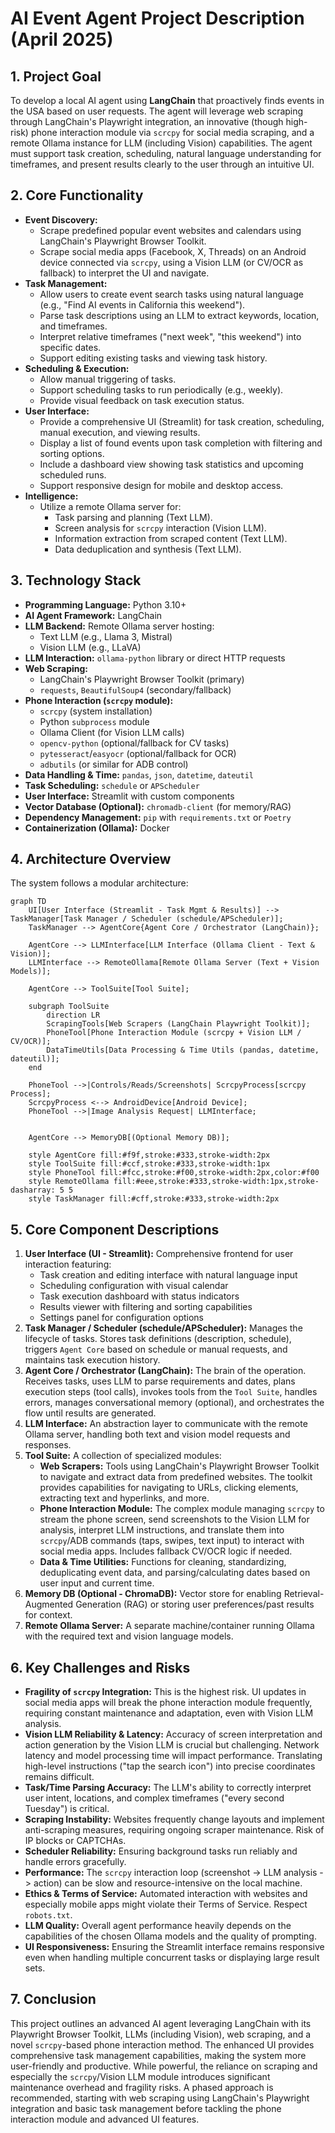 # AI Event Agent Project Description (April 2025)

## 1. Project Goal

To develop a local AI agent using **LangChain** that proactively finds events in the USA based on user requests. The agent will leverage web scraping through LangChain's Playwright integration, an innovative (though high-risk) phone interaction module via `scrcpy` for social media scraping, and a remote Ollama instance for LLM (including Vision) capabilities. The agent must support task creation, scheduling, natural language understanding for timeframes, and present results clearly to the user through an intuitive UI.

## 2. Core Functionality

* **Event Discovery:**
    * Scrape predefined popular event websites and calendars using LangChain's Playwright Browser Toolkit.
    * Scrape social media apps (Facebook, X, Threads) on an Android device connected via `scrcpy`, using a Vision LLM (or CV/OCR as fallback) to interpret the UI and navigate.
* **Task Management:**
    * Allow users to create event search tasks using natural language (e.g., "Find AI events in California this weekend").
    * Parse task descriptions using an LLM to extract keywords, location, and timeframes.
    * Interpret relative timeframes ("next week", "this weekend") into specific dates.
    * Support editing existing tasks and viewing task history.
* **Scheduling & Execution:**
    * Allow manual triggering of tasks.
    * Support scheduling tasks to run periodically (e.g., weekly).
    * Provide visual feedback on task execution status.
* **User Interface:**
    * Provide a comprehensive UI (Streamlit) for task creation, scheduling, manual execution, and viewing results.
    * Display a list of found events upon task completion with filtering and sorting options.
    * Include a dashboard view showing task statistics and upcoming scheduled runs.
    * Support responsive design for mobile and desktop access.
* **Intelligence:**
    * Utilize a remote Ollama server for:
        * Task parsing and planning (Text LLM).
        * Screen analysis for `scrcpy` interaction (Vision LLM).
        * Information extraction from scraped content (Text LLM).
        * Data deduplication and synthesis (Text LLM).

## 3. Technology Stack

* **Programming Language:** Python 3.10+
* **AI Agent Framework:** LangChain
* **LLM Backend:** Remote Ollama server hosting:
    * Text LLM (e.g., Llama 3, Mistral)
    * Vision LLM (e.g., LLaVA)
* **LLM Interaction:** `ollama-python` library or direct HTTP requests
* **Web Scraping:** 
    * LangChain's Playwright Browser Toolkit (primary)
    * `requests`, `BeautifulSoup4` (secondary/fallback)
* **Phone Interaction (`scrcpy` module):**
    * `scrcpy` (system installation)
    * Python `subprocess` module
    * Ollama Client (for Vision LLM calls)
    * `opencv-python` (optional/fallback for CV tasks)
    * `pytesseract`/`easyocr` (optional/fallback for OCR)
    * `adbutils` (or similar for ADB control)
* **Data Handling & Time:** `pandas`, `json`, `datetime`, `dateutil`
* **Task Scheduling:** `schedule` or `APScheduler`
* **User Interface:** Streamlit with custom components
* **Vector Database (Optional):** `chromadb-client` (for memory/RAG)
* **Dependency Management:** `pip` with `requirements.txt` or `Poetry`
* **Containerization (Ollama):** Docker

## 4. Architecture Overview

The system follows a modular architecture:

```mermaid
graph TD
    UI[User Interface (Streamlit - Task Mgmt & Results)] --> TaskManager[Task Manager / Scheduler (schedule/APScheduler)];
    TaskManager --> AgentCore{Agent Core / Orchestrator (LangChain)};

    AgentCore --> LLMInterface[LLM Interface (Ollama Client - Text & Vision)];
    LLMInterface --> RemoteOllama[Remote Ollama Server (Text + Vision Models)];

    AgentCore --> ToolSuite[Tool Suite];

    subgraph ToolSuite
        direction LR
        ScrapingTools[Web Scrapers (LangChain Playwright Toolkit)];
        PhoneTool[Phone Interaction Module (scrcpy + Vision LLM / CV/OCR)];
        DataTimeUtils[Data Processing & Time Utils (pandas, datetime, dateutil)];
    end

    PhoneTool -->|Controls/Reads/Screenshots| ScrcpyProcess[scrcpy Process];
    ScrcpyProcess <--> AndroidDevice[Android Device];
    PhoneTool -->|Image Analysis Request| LLMInterface;


    AgentCore --> MemoryDB[(Optional Memory DB)];

    style AgentCore fill:#f9f,stroke:#333,stroke-width:2px
    style ToolSuite fill:#ccf,stroke:#333,stroke-width:1px
    style PhoneTool fill:#fcc,stroke:#f00,stroke-width:2px,color:#f00
    style RemoteOllama fill:#eee,stroke:#333,stroke-width:1px,stroke-dasharray: 5 5
    style TaskManager fill:#cff,stroke:#333,stroke-width:2px
```

## 5. Core Component Descriptions

1.  **User Interface (UI - Streamlit):** Comprehensive frontend for user interaction featuring:
    * Task creation and editing interface with natural language input
    * Scheduling configuration with visual calendar
    * Task execution dashboard with status indicators
    * Results viewer with filtering and sorting capabilities
    * Settings panel for configuration options
2.  **Task Manager / Scheduler (schedule/APScheduler):** Manages the lifecycle of tasks. Stores task definitions (description, schedule), triggers `Agent Core` based on schedule or manual requests, and maintains task execution history.
3.  **Agent Core / Orchestrator (LangChain):** The brain of the operation. Receives tasks, uses LLM to parse requirements and dates, plans execution steps (tool calls), invokes tools from the `Tool Suite`, handles errors, manages conversational memory (optional), and orchestrates the flow until results are generated.
4.  **LLM Interface:** An abstraction layer to communicate with the remote Ollama server, handling both text and vision model requests and responses.
5.  **Tool Suite:** A collection of specialized modules:
    * **Web Scrapers:** Tools using LangChain's Playwright Browser Toolkit to navigate and extract data from predefined websites. The toolkit provides capabilities for navigating to URLs, clicking elements, extracting text and hyperlinks, and more.
    * **Phone Interaction Module:** The complex module managing `scrcpy` to stream the phone screen, send screenshots to the Vision LLM for analysis, interpret LLM instructions, and translate them into `scrcpy`/ADB commands (taps, swipes, text input) to interact with social media apps. Includes fallback CV/OCR logic if needed.
    * **Data & Time Utilities:** Functions for cleaning, standardizing, deduplicating event data, and parsing/calculating dates based on user input and current time.
6.  **Memory DB (Optional - ChromaDB):** Vector store for enabling Retrieval-Augmented Generation (RAG) or storing user preferences/past results for context.
7.  **Remote Ollama Server:** A separate machine/container running Ollama with the required text and vision language models.

## 6. Key Challenges and Risks

* **Fragility of `scrcpy` Integration:** This is the highest risk. UI updates in social media apps will break the phone interaction module frequently, requiring constant maintenance and adaptation, even with Vision LLM analysis.
* **Vision LLM Reliability & Latency:** Accuracy of screen interpretation and action generation by the Vision LLM is crucial but challenging. Network latency and model processing time will impact performance. Translating high-level instructions ("tap the search icon") into precise coordinates remains difficult.
* **Task/Time Parsing Accuracy:** The LLM's ability to correctly interpret user intent, locations, and complex timeframes ("every second Tuesday") is critical.
* **Scraping Instability:** Websites frequently change layouts and implement anti-scraping measures, requiring ongoing scraper maintenance. Risk of IP blocks or CAPTCHAs.
* **Scheduler Reliability:** Ensuring background tasks run reliably and handle errors gracefully.
* **Performance:** The `scrcpy` interaction loop (screenshot -> LLM analysis -> action) can be slow and resource-intensive on the local machine.
* **Ethics & Terms of Service:** Automated interaction with websites and especially mobile apps might violate their Terms of Service. Respect `robots.txt`.
* **LLM Quality:** Overall agent performance heavily depends on the capabilities of the chosen Ollama models and the quality of prompting.
* **UI Responsiveness:** Ensuring the Streamlit interface remains responsive even when handling multiple concurrent tasks or displaying large result sets.

## 7. Conclusion

This project outlines an advanced AI agent leveraging LangChain with its Playwright Browser Toolkit, LLMs (including Vision), web scraping, and a novel `scrcpy`-based phone interaction method. The enhanced UI provides comprehensive task management capabilities, making the system more user-friendly and productive. While powerful, the reliance on scraping and especially the `scrcpy`/Vision LLM module introduces significant maintenance overhead and fragility risks. A phased approach is recommended, starting with web scraping using LangChain's Playwright integration and basic task management before tackling the phone interaction module and advanced UI features.

